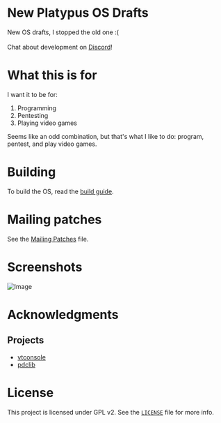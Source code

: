 # New Platypus OS Drafts
New OS drafts, I stopped the old one :(
<br/><br/>
Chat about development on [Discord](https://discord.gg/t6keJw974q)!

# What this is for
I want it to be for:
1. Programming
2. Pentesting
3. Playing video games

Seems like an odd combination, but that's what I like to do: program, pentest, and play video games.

# Building
To build the OS, read the [build guide](https://github.com/kushagra765/new-platypus-os-drafts/blob/0.09/docs/Building.md).

# Mailing patches
See the [Mailing Patches](https://github.com/kushagra765/new-platypus-os-drafts/blob/0.09/docs/Mailing-Patches.md) file.

# Screenshots
![Image](https://github.com/kushagra765/new-platypus-os-drafts/blob/0.09/screenshots/Screenshot-0.09-dev-4.png)

# Acknowledgments
## Projects
- [vtconsole](https://github.com/sleepy-monax/vtconsole)
- [pdclib](https://github.com/DevSolar/pdclib)

# License
This project is licensed under GPL v2. See the [`LICENSE`](https://github.com/Platypus-Tech/new-platypus-os-drafts/blob/0.09/LICENSE) file for more info.
